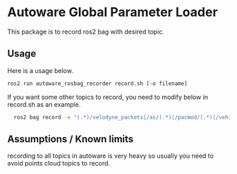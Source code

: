 # Autoware Global Parameter Loader

This package is to record ros2 bag with desired topic.

## Usage

Here is a usage below.

```sh
ros2 run autoware_rosbag_recorder record.sh [-o filename]
```

If you want some other topics to record, you need to modify below in record.sh as an example.

```sh
  ros2 bag record -e "(.*)/velodyne_packets|/as/(.*)|/pacmod/(.*)|/vehicle/(.*)|/sensing/imu/(.*)|/sensing/gnss/(.*)|/sensing/camera/(.*)/camera_info|/sensing/camera/(.*)/compressed|/perception/object_recognition/detection/rois(.)|/perception/object_recognition/objects" -o "$OPTARG";
```

## Assumptions / Known limits

recording to all topics in autoware is very heavy so usually you need to avoid points cloud topics to record.
